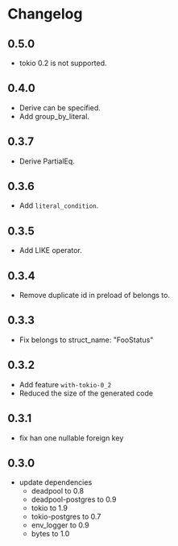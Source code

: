 # Changelog

## 0.5.0

- tokio 0.2 is not supported.
## 0.4.0

- Derive can be specified.
- Add group_by_literal.

## 0.3.7

- Derive PartialEq.

## 0.3.6

- Add `literal_condition`.

## 0.3.5

- Add LIKE operator.

## 0.3.4

- Remove duplicate id in preload of belongs to.

## 0.3.3

- Fix belongs to struct_name: "FooStatus"

## 0.3.2

- Add feature `with-tokio-0_2`
- Reduced the size of the generated code

## 0.3.1

- fix han one nullable foreign key

## 0.3.0

- update dependencies
    - deadpool to 0.8
    - deadpool-postgres to 0.9
    - tokio to 1.9
    - tokio-postgres to 0.7
    - env_logger to 0.9
    - bytes to 1.0
